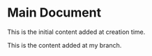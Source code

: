 # Main Document

This is the initial content added at creation time.

This is the content added at my branch.
